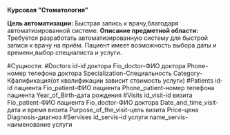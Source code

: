 **Курсовая "Стоматология"**

**Цель автоматизации:**
Быстрая запись к врачу,благодаря автоматизированной системе.
**Описание предметной области:**
Требуется разработать автоматизированную систему для быстрой записи к врачу на приём.
Пациент имеет возможность выбора даты и времени,выбор специалиста и услуги.

#Сущности:
#Doctors
id-id доктора
Fio_doctor-ФИО доктора
Phone-номер телефона доктора
Specialization-Специальность
Category-Кфалификация(от квалификации зависит стоимость услуги)
#Patients
id-id пациента
Fio_patient-ФИО пациента
Phone_patient-номер телефона пациента
Year_of_Birth-дата рождения
#Visits
id_visit-id визита
Fio_patient-ФИО пациента
Fio_doctor-ФИО доктора
Date_and_time_visit-дата и время визита
Purpose_of_the_visit-цель визита
Price-цена
Diagnosis-диагноз
#Servises
id_servis-id услуги
name_servis-наименование услуги


